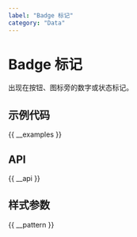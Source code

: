 ```yaml
---
label: "Badge 标记"
category: "Data"
---
```


# Badge 标记

出现在按钮、图标旁的数字或状态标记。

## 示例代码

{{ __examples }}

## API

{{ __api }}

## 样式参数

{{ __pattern }}
